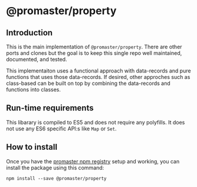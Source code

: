 # @promaster/property

## Introduction

This is the main implementation of `@promaster/property`. There are other ports and clones but the goal is to keep this single repo well maintained, documented, and tested.

This implementaiton uses a functional approach with data-records and pure functions that uses those data-records. If desired, other approches such as class-based can be built on top by combining the data-records and functions into classes.

## Run-time requirements

This libarary is compiled to ES5 and does not require any polyfills. It does not use any ES6 specific API:s like `Map` or `Set`.

## How to install

Once you have the [promaster npm registry](#npm-registry) setup and working, you can install the package using this command:

`npm install --save @promaster/property`
